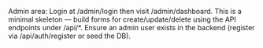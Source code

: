 Admin area: Login at /admin/login then visit /admin/dashboard. This is a minimal skeleton — build forms for create/update/delete using the API endpoints under /api/*. Ensure an admin user exists in the backend (register via /api/auth/register or seed the DB).